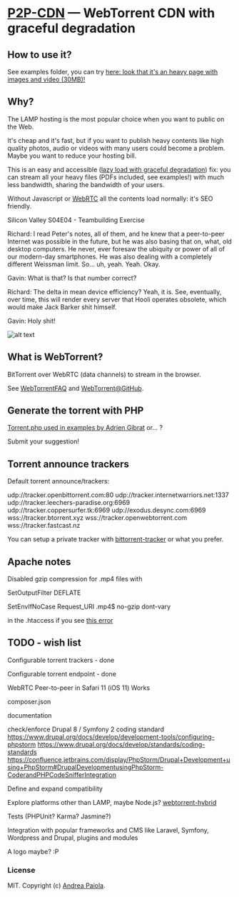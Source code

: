 [P2P-CDN](https://github.com/andreapaiola/P2P-CDN) — WebTorrent CDN with graceful degradation
==================================================

How to use it?
--------------------------------------

See examples folder, you can try [here: look that it's an heavy page with images and video (30MB)!](https://andreapaiola.name/P2P-CDN/examples/)


Why?
--------------------------------------

The LAMP hosting is the most popular choice when you want to public on the Web.

It's cheap and it's fast, but if you want to publish heavy contents like high quality photos, audio or videos with many 
users could become a problem. Maybe you want to reduce your hosting bill.

This is an easy and accessible ([lazy load with graceful degradation](https://andreapaiola.name/2015-01-13-lazy-load/)) fix: 
you can stream all your heavy files (PDFs included, see examples!) with much less bandwidth, sharing the bandwidth
of your users.

Without Javascript or [WebRTC](http://caniuse.com/#search=webrtc) all the contents load normally: it's SEO friendly.

Silicon Valley S04E04 - Teambuilding Exercise

Richard: I read Peter's notes, all of them, and he knew that a peer-to-peer Internet was possible in the future, but he was also basing that on, what, old desktop computers. He never, ever foresaw the ubiquity or power of all of our modern-day smartphones. He was also dealing with a completely different Weissman limit. So... uh, yeah. Yeah. Okay.

Gavin: What is that? Is that number correct?

Richard: The delta in mean device efficiency? Yeah, it is. See, eventually, over time, this will render every server that Hooli operates obsolete, which would make Jack Barker shit himself.

Gavin: Holy shit!

![alt text](https://cdn-images-1.medium.com/max/1920/1*iRwNkDy1d8JiR4LRWEDwOw.png "This explain everyting")



What is WebTorrent?
--------------------------------------

BitTorrent over WebRTC (data channels) to stream in the browser.

See [WebTorrentFAQ](https://webtorrent.io/faq) and [WebTorrent@GitHub](https://github.com/webtorrent/webtorrent).


Generate the torrent with PHP
--------------------------------------

[Torrent.php used in examples by Adrien Gibrat](https://github.com/adriengibrat/torrent-rw/blob/master/Torrent.php)
 or... ?

Submit your suggestion!


Torrent announce trackers
--------------------------------------

Default torrent announce/trackers:

udp://tracker.openbittorrent.com:80
udp://tracker.internetwarriors.net:1337
udp://tracker.leechers-paradise.org:6969
udp://tracker.coppersurfer.tk:6969
udp://exodus.desync.com:6969
wss://tracker.btorrent.xyz
wss://tracker.openwebtorrent.com
wss://tracker.fastcast.nz

You can setup a private tracker with [bittorrent-tracker](https://github.com/webtorrent/bittorrent-tracker) or
what you prefer.

Apache notes
--------------------------------------

Disabled gzip compression for .mp4 files with

SetOutputFilter DEFLATE

SetEnvIfNoCase Request_URI \.mp4$ no-gzip dont-vary

in the .htaccess if you see [this error](https://github.com/webtorrent/webtorrent/issues/1080)

TODO - wish list
--------------------------------------

Configurable torrent trackers - done

Configurable torrent endpoint - done

WebRTC Peer-to-peer in Safari 11 (iOS 11) Works

composer.json

documentation

check/enforce Drupal 8 / Symfony 2 coding standard
https://www.drupal.org/docs/develop/development-tools/configuring-phpstorm
https://www.drupal.org/docs/develop/standards/coding-standards
https://confluence.jetbrains.com/display/PhpStorm/Drupal+Development+using+PhpStorm#DrupalDevelopmentusingPhpStorm-CoderandPHPCodeSnifferIntegration

Define and expand compatibility

Explore platforms other than LAMP, maybe Node.js?
[webtorrent-hybrid](https://github.com/webtorrent/webtorrent-hybrid)

Tests (PHPUnit? Karma? Jasmine?)

Integration with popular frameworks and CMS like Laravel, Symfony, Wordpress and Drupal, plugins and modules

A logo maybe? :P


### License

MIT. Copyright (c) [Andrea Paiola](https://andreapaiola.name).
